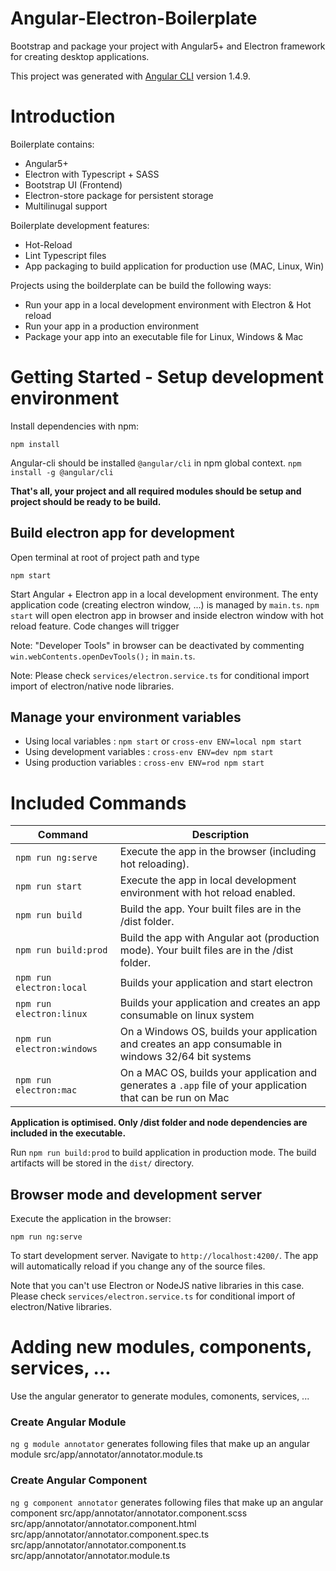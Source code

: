 # Angular-Electron-Boilerplate

Bootstrap and package your project with Angular5+ and Electron framework for creating desktop applications.

This project was generated with [Angular CLI](https://github.com/angular/angular-cli) version 1.4.9.

# Introduction

Boilerplate contains:

- Angular5+
- Electron with Typescript + SASS
- Bootstrap UI (Frontend)
- Electron-store package for persistent storage
- Multilinugal support

Boilerplate development features:

- Hot-Reload
- Lint Typescript files
- App packaging to build application for production use (MAC, Linux, Win)

Projects using the boilderplate can be build the following ways:

- Run your app in a local development environment with Electron & Hot reload
- Run your app in a production environment
- Package your app into an executable file for Linux, Windows & Mac

# Getting Started - Setup development environment

Install dependencies with npm:

`npm install`

Angular-cli should be installed `@angular/cli` in npm global context.
`npm install -g @angular/cli`


**That's all, your project and all required modules should be setup and project should be ready to be build.**


## Build electron app for development

Open terminal at root of project path and type

`npm start`

Start Angular + Electron app in a local development environment. The enty application code (creating electron window, ...) is managed by `main.ts`. `npm start` will open electron app in browser and inside electron window  with hot reload feature. Code changes will trigger 

Note: "Developer Tools" in  browser can be deactivated by commenting `win.webContents.openDevTools();` in `main.ts`.

Note: Please check `services/electron.service.ts` for conditional import import of electron/native node libraries.

## Manage your environment variables

- Using local variables :  `npm start` or `cross-env ENV=local npm start`
- Using development variables :  `cross-env ENV=dev npm start`
- Using production variables  :  `cross-env ENV=rod npm start`

# Included Commands

|Command|Description|
|--|--|
|`npm run ng:serve`| Execute the app in the browser (including hot reloading). |
|`npm run start`| Execute the app in local development environment with hot reload enabled. |
|`npm run build`| Build the app. Your built files are in the /dist folder. |
|`npm run build:prod`| Build the app with Angular aot (production mode). Your built files are in the /dist folder. |
|`npm run electron:local`| Builds your application and start electron
|`npm run electron:linux`| Builds your application and creates an app consumable on linux system |
|`npm run electron:windows`| On a Windows OS, builds your application and creates an app consumable in windows 32/64 bit systems |
|`npm run electron:mac`|  On a MAC OS, builds your application and generates a `.app` file of your application that can be run on Mac |

**Application is optimised. Only /dist folder and node dependencies are included in the executable.**

Run `npm run build:prod` to build application in production mode. The build artifacts will be stored in the `dist/` directory.

## Browser mode and development server

Execute the application in the browser:

`npm run ng:serve`

To start development server. Navigate to `http://localhost:4200/`. The app will automatically reload if you change any of the source files.

Note that you can't use Electron or NodeJS native libraries in this case. Please check `services/electron.service.ts` for conditional import of electron/Native libraries.

# Adding new modules, components, services, ...

Use the angular generator to generate modules, comonents, services, ...

### Create Angular Module
`ng g module annotator` generates following files that make up an angular module
src/app/annotator/annotator.module.ts

### Create Angular Component
`ng g component annotator` generates following files that make up an angular component
src/app/annotator/annotator.component.scss
src/app/annotator/annotator.component.html
src/app/annotator/annotator.component.spec.ts
src/app/annotator/annotator.component.ts
src/app/annotator/annotator.module.ts
